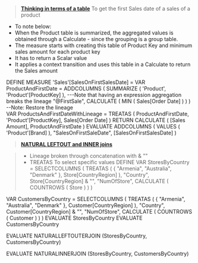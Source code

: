 > [**Thinking in terms of a table**](https://www.youtube.com/watch?v=Hqs0lJJq1YA)
To get the first Sales date of a sales of a product 
- To note below:
-   When the Product table is summarized, the aggregated values is obtained through a Calculate - since the grouping is a group table.
-   The measure starts with creating this table of Product Key and minimum sales amount for each product key
-   It has to return a  Scalar value
-   It applies a context transition and uses this table in a Calculate to return the Sales amount

DEFINE
    MEASURE 'Sales'[SalesOnFirstSalesDate] =
        VAR ProductAndFirstDate =
            ADDCOLUMNS (
                SUMMARIZE ( 'Product', 'Product'[ProductKey] ),
                ---Note that having an expression aggregation breaks the lineage
                "@FirstSale", CALCULATE ( MIN ( Sales[Order Date] ) )
            ) --Note: Restore the lineage        
        VAR ProductsAndFirstDateWithLineage =
            TREATAS ( ProductAndFirstDate, 'Product'[ProductKey], Sales[Order Date] )
        RETURN
            CALCULATE ( [Sales Amount], ProductAndFirstDate )
EVALUATE
ADDCOLUMNS (
    VALUES ( 'Product'[Brand] ),
    "SalesOnFirstSaleDate", [SalesOnFirstSalesDate]
)




> **[NATURAL LEFTOUT and INNER joins](https://www.youtube.com/watch?v=eoEbnQyianU)**

> - Lineage broken through concatenation with & ""
> - TREATAS To select specific values
DEFINE
    VAR StoresByCountry =
        SELECTCOLUMNS (
            TREATAS ( { "Armenia", "Australia", "Denmark" }, Store[CountryRegion] ),
            "Country", Store[CountryRegion] & "",
            "NumOfStore", CALCULATE ( COUNTROWS ( Store ) )
        )

 VAR CustomersByCountry =
        SELECTCOLUMNS (
            TREATAS ( { "Armenia", "Australia", "Denmark" }, Customer[CountryRegion] ),
            "Country", Customer[CountryRegion] & "",
            "NumOfStore", CALCULATE ( COUNTROWS ( Customer ) )
        )
EVALUATE
StoresByCountry
EVALUATE
CustomersByCountry

EVALUATE NATURALLEFTOUTERJOIN (StoresByCountry, CustomersByCountry)

EVALUATE NATURALINNERJOIN (StoresByCountry, CustomersByCountry)
